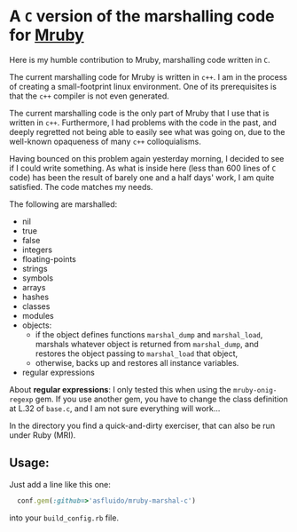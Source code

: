 # A `C` version of the marshalling code for [Mruby](http://mruby.org/)

Here is my humble contribution to Mruby, marshalling code written in `C`.

The current marshalling code for Mruby is written in `c++`. I am in
the process of creating a small-footprint linux environment. One of
its prerequisites is that the `c++` compiler is not even generated.

The current marshalling code is the only part of Mruby that I use that
is written in `c++`. Furthermore, I had problems with the code in the
past, and deeply regretted not being able to easily see what was going
on, due to the well-known opaqueness of many `c++` colloquialisms.

Having bounced on this problem again yesterday morning, I decided to
see if I could write something. As what is inside here (less than 600
lines of `C` code) has been the result of barely one and a half days'
work, I am quite satisfied. The code matches my needs.

The following are marshalled:

* nil
* true
* false
* integers
* floating-points
* strings
* symbols
* arrays
* hashes
* classes
* modules
* objects:
	* if the object defines functions `marshal_dump` and
      `marshal_load`, marshals whatever object is returned from
      `marshal_dump`, and restores the object passing to
      `marshal_load` that object,
	* otherwise, backs up and restores all instance variables.
* regular expressions

About **regular expressions**: I only tested this when using the
`mruby-onig-regexp` gem. If you use another gem, you have to change
the class definition at L.32 of `base.c`, and I am not sure everything
will work...

In the directory you find a quick-and-dirty exerciser, that can also
be run under Ruby (MRI).

## Usage:

Just add a line like this one:

```ruby
  conf.gem(:github=>'asfluido/mruby-marshal-c')
```

into your `build_config.rb` file.

